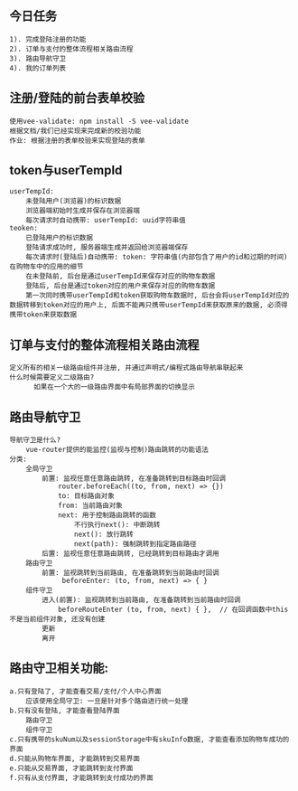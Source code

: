 ## 今日任务
    1). 完成登陆注册的功能
    2). 订单与支付的整体流程相关路由流程
    3). 路由导航守卫
    4). 我的订单列表



## 注册/登陆的前台表单校验
    使用vee-validate: npm install -S vee-validate
    根据文档/我们已经实现来完成新的校验功能
    作业: 根据注册的表单校验来实现登陆的表单

## token与userTempId
    userTempId: 
        未登陆用户(浏览器)的标识数据
        浏览器端初始时生成并保存在浏览器端
        每次请求时自动携带: userTempId: uuid字符串值
    teoken: 
        已登陆用户的标识数据
        登陆请求成功时, 服务器端生成并返回给浏览器端保存
        每次请求时(登陆后)自动携带: token: 字符串值(内部包含了用户的id和过期的时间)
    在购物车中的应用的细节
        在未登陆前, 后台是通过userTempId来保存对应的购物车数据
        登陆后, 后台是通过token对应的用户来保存对应的购物车数据
        第一次同时携带userTempId和token获取购物车数据时, 后台会将userTempId对应的数据转移到token对应的用户上, 后面不能再只携带userTempId来获取原来的数据, 必须得携带token来获取数据

## 订单与支付的整体流程相关路由流程
    定义所有的相关一级路由组件并注册, 并通过声明式/编程式路由导航串联起来
    什么时候需要定义二级路由?
          如果在一个大的一级路由界面中有局部界面的切换显示

## 路由导航守卫
    导航守卫是什么?
        vue-router提供的能监控(监视与控制)路由跳转的功能语法
    分类:
        全局守卫
            前置: 监视任意任意路由跳转, 在准备跳转到目标路由时回调
                router.beforeEach((to, from, next) => {})
                to: 目标路由对象
                from: 当前路由对象
                next: 用于控制路由跳转的函数
                    不行执行next(): 中断跳转
                    next(): 放行跳转
                    next(path): 强制跳转到指定路由路径
            后置: 监视任意任意路由跳转, 已经跳转到目标路由才调用
        路由守卫
            前置: 监视跳转到当前路由, 在准备跳转到当前路由时回调
                 beforeEnter: (to, from, next) => { }
        组件守卫
            进入(前置): 监视跳转到当前路由, 在准备跳转到当前路由时回调
                beforeRouteEnter (to, from, next) { },  // 在回调函数中this不是当前组件对象, 还没有创建
            更新
            离开

## 路由守卫相关功能:
    a.只有登陆了, 才能查看交易/支付/个人中心界面
        应该使用全局守卫: 一旦是针对多个路由进行统一处理
    b.只有没有登陆, 才能查看登陆界面
        路由守卫
        组件守卫
    c.只有携带的skuNum以及sessionStorage中有skuInfo数据, 才能查看添加购物车成功的界面
    d.只能从购物车界面, 才能跳转到交易界面
    e.只能从交易界面, 才能跳转到支付界面
    f.只有从支付界面, 才能跳转到支付成功的界面
